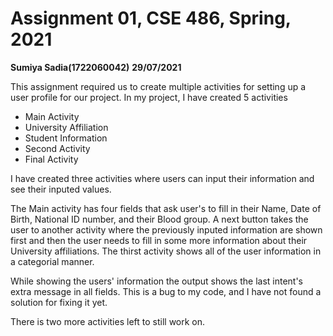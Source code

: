 # Assignment 01, CSE 486, Spring, 2021
**Sumiya Sadia(1722060042)**
**29/07/2021**

This assignment required us to create multiple activities for setting up a user profile for our project.
In my project, I have created 5 activities 

-  Main Activity
-  University Affiliation
-  Student Information
-  Second Activity
-  Final Activity

I have created three activities where users can input their information and see their inputed values. 

The Main activity has four fields that ask user's to fill in their Name, Date of Birth, National ID number, and their Blood group. A next button takes the user to another activity where the previously inputed information are shown first and then the user needs to fill in some more information about their University affiliations. The thirst activity shows all of the user information in a categorial manner.

While showing the users' information the output shows the last intent's  extra message in all fields. This is a bug to my code, and I have not found a solution for fixing it yet.

There is two more activities left to still work on. 

